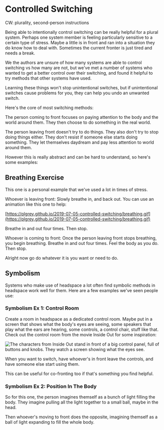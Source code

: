 # Controlled Switching

CW: plurality, second-person instructions

Being able to intentionally control switching can be really helpful for a plural system. Perhaps one system member is feeling particularly sensitive to a certain type of stress. Maybe a little is in front and ran into a situation they do know how to deal with. Sometimes the current fronter is just tired and needs a break.

We the authors are unsure of how many systems are able to control switching vs how many are not, but we've met a number of systems who wanted to get a better control over their switching, and found it helpful to try methods that other systems have used.

Learning these things won't stop unintentional switches, but if unintentional switches cause problems for you, they can help you undo an unwanted switch.

Here's the core of most switching methods:

The person coming to front focuses on paying attention to the body and the world around them. They then choose to do something in the real world.

The person leaving front doesn't try to do things. They also don't try to stop doing things either. They don't resist if someone else starts doing something. They let themselves daydream and pay less attention to world around them.

However this is really abstract and can be hard to understand, so here's some examples:

## Breathing Exercise

This one is a personal example that we've used a lot in times of stress.

Whoever is leaving front: Slowly breathe in, and back out. You can use an animation like this one to help:

[https://plgrey.github.io/2019-07-05-controlled-switching/breathing.gif](https://plgrey.github.io/2019-07-05-controlled-switching/breathing.gif)

Breathe in and out four times. Then stop.

Whoever is coming to front: Once the person leaving front stops breathing, you begin breathing. Breathe in and out four times. Feel the body as you do. Then stop.

Alright now go do whatever it is you want or need to do.

## Symbolism

Systems who make use of headspace a lot often find symbolic methods in headspace work well for them. Here are a few examples we've seen people use:

### Symbolism Ex 1: Control Room

Create a room in headspace as a dedicated control room. Maybe put in a screen that shows what the body's eyes are seeing, some speakers that play what the ears are hearing, some controls, a control chair, stuff like that. Check out the control room from the movie Inside Out for some inspiration:

![The characters from Inside Out stand in front of a big control panel, full of buttons and knobs. They watch a screen showing what the eyes see.](https://plgrey.github.io/2019-07-05-controlled-switching/insideout.jpg)

When you want to switch, have whoever's in front leave the controls, and have someone else start using them.

This can be useful for co-fronting too if that's something you find helpful.

### Symbolism Ex 2: Position In The Body

So for this one, the person imagines themself as a bunch of light filling the body. They imagine pulling all the light together to a small ball, maybe in the head.

Then whoever's moving to front does the opposite, imagining themself as a ball of light expanding to fill the whole body.

